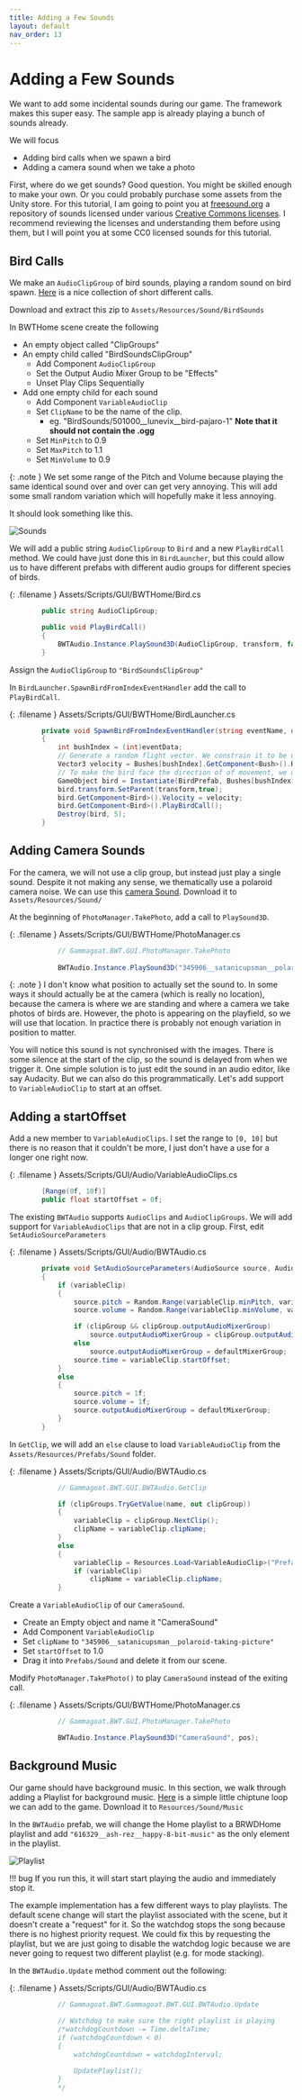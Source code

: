 ```yaml
---
title: Adding a Few Sounds
layout: default
nav_order: 13
---
```


# Adding a Few Sounds

We want to add some incidental sounds during our game. The framework makes this super easy. The sample app is already playing a bunch of sounds already.

We will focus

  * Adding bird calls when we spawn a bird
  * Adding a camera sound when we take a photo

First, where do we get sounds? Good question. You might be skilled enough to make your own. Or you could probably purchase some assets from the Unity store. For this tutorial, I am going to point you at [freesound.org](https://freesound.org/) a repository of sounds licensed under various [Creative Commons licenses](https://creativecommons.org/about/cclicenses/). I recommend reviewing the licenses and understanding them before using them, but I will point you at some CC0 licensed sounds for this tutorial.

## Bird Calls

We make an `AudioClipGroup` of bird sounds, playing a random sound on bird spawn. [Here](https://freesound.org/people/Lunevix/packs/28112/) is a nice collection of short different calls. 

Download and extract this zip to `Assets/Resources/Sound/BirdSounds`

In BWTHome scene create the following

  * An empty object called "ClipGroups"
  * An empty child called "BirdSoundsClipGroup"
    * Add Component `AudioClipGroup`
    * Set the Output Audio Mixer Group to be "Effects"
    * Unset Play Clips Sequentially
  * Add one empty child for each sound
    * Add Component `VariableAudioClip`
    * Set `ClipName` to be the name of the clip.
      * eg. "BirdSounds/501000__lunevix__bird-pajaro-1" **Note that it should not contain the .ogg**
    * Set `MinPitch` to 0.9
    * Set `MaxPitch` to 1.1
    * Set `MinVolume` to 0.9

{: .note }
We set some range of the Pitch and Volume because playing the same identical sound over and over can get very annoying. This will add some small random variation which will hopefully make it less annoying.

It should look something like this.
        
![Sounds](assets/images/Sounds.png)

We will add a public string `AudioClipGroup` to `Bird` and a new `PlayBirdCall` method. We could have just done this in `BirdLauncher`, but this could allow us to have different prefabs with different audio groups for different species of birds.

{: .filename }
Assets/Scripts/GUI/BWTHome/Bird.cs

```csharp
        public string AudioClipGroup;

        public void PlayBirdCall()
        {
            BWTAudio.Instance.PlaySound3D(AudioClipGroup, transform, false);
        }
```

Assign the `AudioClipGroup` to `"BirdSoundsClipGroup"`

In `BirdLauncher.SpawnBirdFromIndexEventHandler` add the call to `PlayBirdCall`.

{: .filename }
Assets/Scripts/GUI/BWTHome/BirdLauncher.cs

```csharp
        private void SpawnBirdFromIndexEventHandler(string eventName, object eventData)
        {
            int bushIndex = (int)eventData;
            // Generate a random flight vector. We constrain it to be upwards.
            Vector3 velocity = Bushes[bushIndex].GetComponent<Bush>().RandomDirection();
            // To make the bird face the direction of of movement, we use LookRotation.
            GameObject bird = Instantiate(BirdPrefab, Bushes[bushIndex].transform.position + new Vector3(0,0.5f,0), Quaternion.LookRotation(velocity, new Vector3(0,1,0)));
            bird.transform.SetParent(transform,true);
            bird.GetComponent<Bird>().Velocity = velocity;
            bird.GetComponent<Bird>().PlayBirdCall();
            Destroy(bird, 5);
        }
```

## Adding Camera Sounds

For the camera, we will not use a clip group, but instead just play a single sound. Despite it not making any sense, we thematically use a polaroid camera noise. We can use this [camera Sound](https://freesound.org/people/satanicupsman/sounds/345906/). Download it to `Assets/Resources/Sound/`

At the beginning of `PhotoManager.TakePhoto`,  add a call to `PlaySound3D`.

{: .filename }
Assets/Scripts/GUI/BWTHome/PhotoManager.cs

```csharp
            // Gammagoat.BWT.GUI.PhotoManager.TakePhoto
        
            BWTAudio.Instance.PlaySound3D("345906__satanicupsman__polaroid-taking-picture", pos);
```

{: .note }
I don't know what position to actually set the sound to. In some ways it should actually be at the camera (which is really no location), because the camera is where we are standing and where a camera we take photos of birds are. However, the photo is appearing on the playfield, so we will use that location. In practice there is probably not enough variation in position to matter.

You will notice this sound is not synchronised with the images. There is some silence at the start of the clip, so the sound is delayed from when we trigger it. One simple solution is to just edit the sound in an audio editor, like say Audacity. But we can also do this programmatically. Let's add support to `VariableAudioClip` to start at an offset.

## Adding a startOffset

Add a new member to `VariableAudioClips`. I set the range to `[0, 10]` but there is no reason that it couldn't be more, I just don't have a use for a longer one right now.

{: .filename }
Assets/Scripts/GUI/Audio/VariableAudioClips.cs

```csharp
        [Range(0f, 10f)]
        public float startOffset = 0f;
```

The existing `BWTAudio` supports `AudioClips` and `AudioClipGroups`. We will add support for `VariableAudioClips` that are not in a clip group. First, edit `SetAudioSourceParameters`

{: .filename }
Assets/Scripts/GUI/Audio/BWTAudio.cs

```csharp
        private void SetAudioSourceParameters(AudioSource source, AudioClipGroup clipGroup, VariableAudioClip variableClip)
        {
            if (variableClip)
            {
                source.pitch = Random.Range(variableClip.minPitch, variableClip.maxPitch);
                source.volume = Random.Range(variableClip.minVolume, variableClip.maxVolume);

                if (clipGroup && clipGroup.outputAudioMixerGroup)
                    source.outputAudioMixerGroup = clipGroup.outputAudioMixerGroup;
                else
                    source.outputAudioMixerGroup = defaultMixerGroup;
                source.time = variableClip.startOffset;
            }
            else
            {
                source.pitch = 1f;
                source.volume = 1f;
                source.outputAudioMixerGroup = defaultMixerGroup;
            }
        }
```

In `GetClip`, we will add an `else` clause to load `VariableAudioClip` from the `Assets/Resources/Prefabs/Sound` folder.

{: .filename }
Assets/Scripts/GUI/Audio/BWTAudio.cs

```csharp
            // Gammagoat.BWT.GUI.BWTAudio.GetClip

            if (clipGroups.TryGetValue(name, out clipGroup))
            {
                variableClip = clipGroup.NextClip();
                clipName = variableClip.clipName;
            }
            else
            {
                variableClip = Resources.Load<VariableAudioClip>("Prefabs/Sound/" + clipName);
                if (variableClip)
                    clipName = variableClip.clipName;
            }
```

Create a `VariableAudioClip` of our `CameraSound`.

  * Create an Empty object and name it "CameraSound"
  * Add Component `VariableAudioClip`
  * Set `clipName` to `"345906__satanicupsman__polaroid-taking-picture"`
  * Set `startOffset` to 1.0
  * Drag it into `Prefabs/Sound` and delete it from our scene.

Modify `PhotoManager.TakePhoto()` to play `CameraSound` instead of the exiting call.

{: .filename }
Assets/Scripts/GUI/BWTHome/PhotoManager.cs

```csharp
            // Gammagoat.BWT.GUI.PhotoManager.TakePhoto

            BWTAudio.Instance.PlaySound3D("CameraSound", pos);
```

## Background Music

Our game should have background music. In this section, we walk through adding a Playlist for background music. [Here](https://freesound.org/people/ash_rez/sounds/616329/) is a simple little chiptune loop we can add to the game. Download it to `Resources/Sound/Music`

In the `BWTAudio` prefab, we will change the Home playlist to a BRWDHome playlist and add `"616329__ash-rez__happy-8-bit-music"` as the only element in the playlist.

![Playlist](assets/images/Playlist.png)

!!! bug
    If you run this, it will start start playing the audio and immediately stop it.

 The example implementation has a few different ways to play playlists. The default scene change will start the playlist associated with the scene, but it doesn't create a "request" for it. So the watchdog stops the song because there is no highest priority request. We could fix this by requesting the playlist, but we are just going to disable the watchdog logic because we are never going to request two different playlist (e.g. for mode stacking).

In the `BWTAudio.Update` method comment out the following:

{: .filename }
Assets/Scripts/GUI/Audio/BWTAudio.cs

```csharp
            // Gammagoat.BWT.Gammagoat.BWT.GUI.BWTAudio.Update
    
            // Watchdog to make sure the right playlist is playing
            /*watchdogCountdown -= Time.deltaTime;
            if (watchdogCountdown < 0)
            {
                watchdogCountdown = watchdogInterval;

                UpdatePlaylist();
            }
            */
```